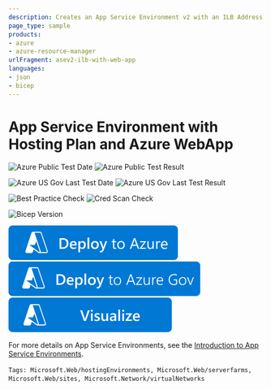 ```yaml
---
description: Creates an App Service Environment v2 with an ILB Address in a existing virtual network that will be privately availible. The App Service Environment will contain a Hosting Plan and a Azure Web App
page_type: sample
products:
- azure
- azure-resource-manager
urlFragment: asev2-ilb-with-web-app
languages:
- json
- bicep
---
```

# App Service Environment with Hosting Plan and Azure WebApp

![Azure Public Test Date](https://azurequickstartsservice.blob.core.windows.net/badges/quickstarts/microsoft.web/asev2-ilb-with-web-app/PublicLastTestDate.svg)
![Azure Public Test Result](https://azurequickstartsservice.blob.core.windows.net/badges/quickstarts/microsoft.web/asev2-ilb-with-web-app/PublicDeployment.svg)

![Azure US Gov Last Test Date](https://azurequickstartsservice.blob.core.windows.net/badges/quickstarts/microsoft.web/asev2-ilb-with-web-app/FairfaxLastTestDate.svg)
![Azure US Gov Last Test Result](https://azurequickstartsservice.blob.core.windows.net/badges/quickstarts/microsoft.web/asev2-ilb-with-web-app/FairfaxDeployment.svg)

![Best Practice Check](https://azurequickstartsservice.blob.core.windows.net/badges/quickstarts/microsoft.web/asev2-ilb-with-web-app/BestPracticeResult.svg)
![Cred Scan Check](https://azurequickstartsservice.blob.core.windows.net/badges/quickstarts/microsoft.web/asev2-ilb-with-web-app/CredScanResult.svg)

![Bicep Version](https://azurequickstartsservice.blob.core.windows.net/badges/quickstarts/microsoft.web/asev2-ilb-with-web-app/BicepVersion.svg)

[![Deploy To Azure](https://raw.githubusercontent.com/Azure/azure-quickstart-templates/master/1-CONTRIBUTION-GUIDE/images/deploytoazure.svg?sanitize=true)](https://portal.azure.com/#create/Microsoft.Template/uri/https%3A%2F%2Fraw.githubusercontent.com%2FAzure%2Fazure-quickstart-templates%2Fmaster%2Fquickstarts%2Fmicrosoft.web%2Fasev2-ilb-with-web-app%2Fazuredeploy.json)
[![Deploy To Azure US Gov](https://raw.githubusercontent.com/Azure/azure-quickstart-templates/master/1-CONTRIBUTION-GUIDE/images/deploytoazuregov.svg?sanitize=true)](https://portal.azure.us/#create/Microsoft.Template/uri/https%3A%2F%2Fraw.githubusercontent.com%2FAzure%2Fazure-quickstart-templates%2Fmaster%2Fquickstarts%2Fmicrosoft.web%2Fasev2-ilb-with-web-app%2Fazuredeploy.json)
[![Visualize](https://raw.githubusercontent.com/Azure/azure-quickstart-templates/master/1-CONTRIBUTION-GUIDE/images/visualizebutton.svg?sanitize=true)](http://armviz.io/#/?load=https%3A%2F%2Fraw.githubusercontent.com%2FAzure%2Fazure-quickstart-templates%2Fmaster%2Fquickstarts%2Fmicrosoft.web%2Fasev2-ilb-with-web-app%2Fazuredeploy.json)

For more details on App Service Environments, see the [Introduction to App Service Environments](https://learn.microsoft.com/azure/app-service/app-service-environment/intro).

`Tags: Microsoft.Web/hostingEnvironments, Microsoft.Web/serverfarms, Microsoft.Web/sites, Microsoft.Network/virtualNetworks`
